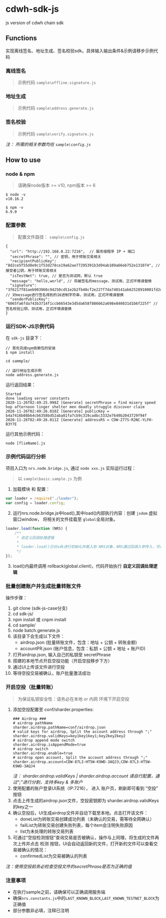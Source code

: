 # cdwh-sdk-js
js version of cdwh chain sdk 

## Functions
实现离线签名、地址生成、签名校验sdk。具体输入输出条件&示例请移步示例代码
### 离线签名
> 示例代码 `sample\offline.signature.js`

### 地址生成
> 示例代码 `sample\address.generate.js`

### 签名校验
> 示例代码 `sample\verify.signature.js`

*注： 所需的相关参数均在 `sample\config.js`*

## How to use

### node & npm
> 请确保node版本 >= v10, npm版本 >= 6
```
$ node -v
v10.16.2

$ npm -v 
6.9.0
```

### 配置参数
> 配置文件路径： `sample\config.js`
```
{
  "url": "http://192.168.0.22:7216",  // 服务端程序 IP + 端口
  "secretPhrase": "", // 密钥，用于转账交易相关
  "recipientPublicKey": "8d2ce5f55d8e9c1f53d278ce19a62ae77295391b3d94ab109a66eb752e131074", // 接受者公钥，用于转账交易相关
  "isTestNet": true, // 是否为测试网，默认 true
  "message": "hello,world", // 将被签名的message，测试用，正式环境请替换 
  "signature": "3f6217f81aeb903960c94250cd51e2b2fb48cf2e227f7da740141ab62528910001fd2d7062516420af01fdb291bd8e2f8a96772c2d5b0e3bedf5bd8df1cd0fdf", // 对message进行签名得到的16进制字符串，测试用，正式环境请替换 
  "senderPublicKey": "6065fa6fda743b3714f1ccb66543e3d5da658f886662a698e840831d1b6f225f" // 签名校验公钥，测试用，正式环境请替换 
}
```

### 运行SDK-JS示例代码
在 `sdk-js` 目录下：
```
// 首先完成npm依赖包的安装
$ npm install 

cd sammple/ 

// 运行地址生成示例
node address.generate.js
```
运行返回结果：
```
Started
done loading server constants
2020-11-26T02:49:25.998Z [Generate] secretPhrase = find misery speed hop afternoon linger shelter men deadly struggle discover claim
2020-11-26T02:49:26.010Z [Generate] publicKey = b4a7416b08b64cb6358bd52aba81fa7cb9c319cadbc3332e7649b2043729f94f
2020-11-26T02:49:26.011Z [Generate] addressRS = CDW-Z77S-R2NC-YLFH-B3Y7E

```
运行其他示例代码：

```
node [flieName].js
```
### 示例代码运行分析

项目入口为 `nrs.node.bridge.js`, 通过 `node xxx.js` 实际运行过程：
> 以 `sample\basic.sample.js` 为例

1. 加载模块 和 配置：
```js
var loader = require("./loader");
var config = loader.config;
```

2. 运行nrs.node.bridge.js中load(),其中load()内部执行内容：创建 `jsdom` 虚拟窗口window， 将相关的文件挂载至 `global`全局对象。
```js
loader.load(function (NRS) {
    /**
     * 自定义回调处理逻辑
     *
     * loader.load()已对sdk进行初始化并载入到 NRS对象，NRS通过回调入参传入，可通过 NRS.function(params)调用sdk内部定义的方法
     */
});
```
3. load()内最终调用 rollback(global.client)，代码开始执行 **自定义回调处理逻辑**

### 批量创建账户并生成批量转账文件

操作步骤：
1. git clone (sdk-js-case分支)
2. cd sdk-js/
3. npm install 或 cnpm install
4. cd sample/
5. node batch.generate.js
6. 该目录下会生成以下文件：
    - airdrop.json (批量转账文件，包含：地址 + 公钥 + 转账金额)
    - accountPR.json (账户信息，包含：私钥 + 公钥 + 地址 + 账户ID)
7. 打开airdrop.json, 输入自己的私钥至 secretPhrase
8. 搭建的本地节点开启空投功能（开启空投移步下方）
9. 通过UI上传该文件进行空投
10. 等待空投交易被确认，账户批量激活成功


### 开启空投（批量转账）
> 为保证私钥安全性：请务必在本地 or 内网 环境下开启空投

1. 添加空投配置至 conf/sharder.properties:
    ```properties
    ### Airdrop ###
    # airdrop pathName
    sharder.airdrop.pathName=conf/airdrop.json
    # valid keys for airdrop, Split the account address through ";"
    sharder.airdrop.validKeys=key1key1key1;key2key2key2
    # airdrop append mode switch
    sharder.airdrop.isAppendMode=true
    # airdrop switch
    sharder.airdrop.enable=true
    # airdrop open account, Split the account address through ";"
    sharder.airdrop.account=CDW-87L3-HT5W-K9WD-3AQJ3;CDW-87L3-HT5W-K9WD-3AQJ4
    ```
    *注： sharder.airdrop.validKeys | sharder.airdrop.account 请自行配置，通过“;”进行分割，支持多key & 多账户*
2. 使用配置的账户登录UI系统（IP:7216）， 进入 账户页，刷新即可看到 “空投” 按钮
3. 点击上传生成的airdrop.json文件，空投密钥即为 sharder.airdrop.validKeys的key之一
4. 确认空投后，UI生成airdrop文件并自动下载至本地。点击打开该文件：
    - doneList为转账交易创建成功列表（未确认的交易，需等待全网确认）
    - failList为转账交易创建失败列表，每个item会注明失败原因
    - list为未处理的转账交易列表
5. 可通过“空投检测按钮”查询交易是否被确认，操作与上同理，将生成的文件再次上传并点击 检测 按钮，UI会自动返回新的文件，打开新的文件可以查看交易被确认的情况：
    - confirmedList为交易被确认的列表
    
*注：使用空投前务必检查空投文件的secretPhrase是否为正确的值*

### 注意事项

- 在执行sample之前，请确保可以正确调用服务端
- 确保`nrs.constants.js`中的`LAST_KNOWN_BLOCK`,`LAST_KNOWN_TESTNET_BLOCK`为正确值
- 部分参数非必填，注释已注明
